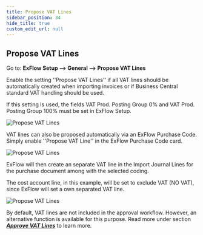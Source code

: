 ```yaml
---
title: Propose VAT Lines
sidebar_position: 34
hide_title: true
custom_edit_url: null
---
```

## Propose VAT Lines

Go to: **ExFlow Setup --> General --> Propose VAT Lines** 

Enable the setting ''Propose VAT Lines'' if all VAT lines should be automatically created when importing invoices or if Business Central standard VAT handling should be used. 

If this setting is used, the fields VAT Prod. Posting Group 0% and VAT Prod. Posting Group 100% must be set in ExFlow Setup.


![Propose VAT Lines](@site/static/img/media/exflow-setup-propose-vat-lines-001.png)

VAT lines can also be proposed automatically via an ExFlow Purchase Code. Simply enable ''Propose VAT Line'' in the ExFlow Purchase Code card.

![Propose VAT Lines](@site/static/img/media/exflow-setup-approval-vat-lines-003.png)

ExFlow will then create an separate VAT line in the Import Journal Lines for the purchase document among with the selected coding. 

The cost account line, in this example, will be set to exclude VAT (NO VAT), since ExFlow will set a own separated VAT line.

![Propose VAT Lines](@site/static/img/media/exflow-setup-propose-vat-lines-002.png)

By default, VAT lines are not included in the approval workflow. However, an alternative function is available for this purpose. Read more under section [***Approve VAT Lines***](https://docs.signupsoftware.com/business-central/docs/user-manual/business-functionality/approve-vat-lines) to learn more.
